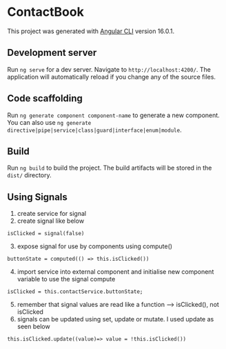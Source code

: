 # ContactBook

This project was generated with [Angular CLI](https://github.com/angular/angular-cli) version 16.0.1.

## Development server

Run `ng serve` for a dev server. Navigate to `http://localhost:4200/`. The application will automatically reload if you change any of the source files.

## Code scaffolding

Run `ng generate component component-name` to generate a new component. You can also use `ng generate directive|pipe|service|class|guard|interface|enum|module`.

## Build

Run `ng build` to build the project. The build artifacts will be stored in the `dist/` directory.

## Using Signals

1. create service for signal
2. create signal like below

```
isClicked = signal(false)
```

3. expose signal for use by components using compute()

```
buttonState = computed(() => this.isClicked())
```

4. import service into external component and initialise new component variable to use the signal compute

```
isClicked = this.contactService.buttonState;
```

5. remember that signal values are read like a function --> isClicked(), not isClicked
6. signals can be updated using set, update or mutate. I used update as seen below

```
this.isClicked.update((value)=> value = !this.isClicked())
```
